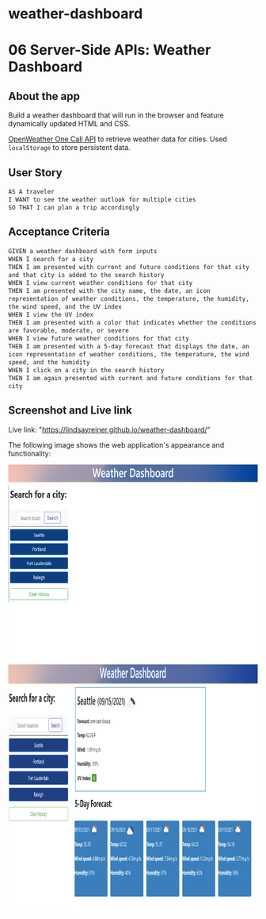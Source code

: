 # weather-dashboard

# 06 Server-Side APIs: Weather Dashboard

## About the app

Build a weather dashboard that will run in the browser and feature dynamically updated HTML and CSS.

[OpenWeather One Call API](https://openweathermap.org/api/one-call-api) to retrieve weather data for cities. Used `localStorage` to store persistent data.

## User Story

```
AS A traveler
I WANT to see the weather outlook for multiple cities
SO THAT I can plan a trip accordingly
```

## Acceptance Criteria

```
GIVEN a weather dashboard with form inputs
WHEN I search for a city
THEN I am presented with current and future conditions for that city and that city is added to the search history
WHEN I view current weather conditions for that city
THEN I am presented with the city name, the date, an icon representation of weather conditions, the temperature, the humidity, the wind speed, and the UV index
WHEN I view the UV index
THEN I am presented with a color that indicates whether the conditions are favorable, moderate, or severe
WHEN I view future weather conditions for that city
THEN I am presented with a 5-day forecast that displays the date, an icon representation of weather conditions, the temperature, the wind speed, and the humidity
WHEN I click on a city in the search history
THEN I am again presented with current and future conditions for that city
```

## Screenshot and Live link

Live link: "https://lindsayreiner.github.io/weather-dashboard/"

The following image shows the web application's appearance and functionality:

<img src="./assets/images/Weather app no search.png" alt="finished-scheduler" height="400"/>

<img src="./assets/images/Weather app with search results.png" alt="finished-scheduler" height="500"/>
